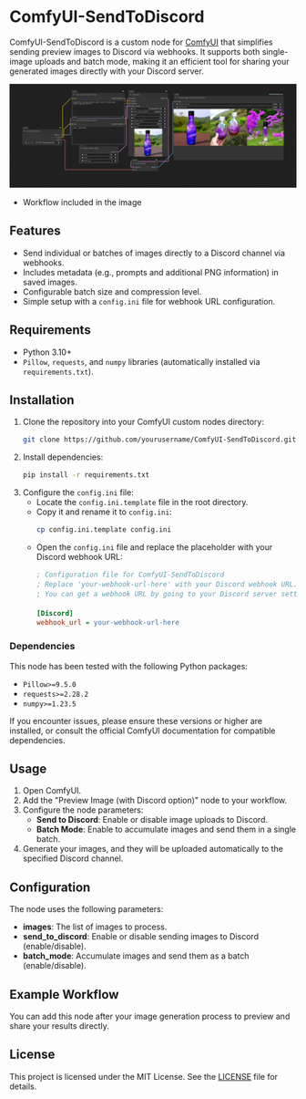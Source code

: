 # ComfyUI-SendToDiscord

ComfyUI-SendToDiscord is a custom node for [ComfyUI](https://github.com/comfyanonymous/ComfyUI) that simplifies sending preview images to Discord via webhooks. It supports both single-image uploads and batch mode, making it an efficient tool for sharing your generated images directly with your Discord server.

![Node Preview](examples/workflow.png "Node Example")
- Workflow included in the image

## Features
- Send individual or batches of images directly to a Discord channel via webhooks.
- Includes metadata (e.g., prompts and additional PNG information) in saved images.
- Configurable batch size and compression level.
- Simple setup with a `config.ini` file for webhook URL configuration.

## Requirements
- Python 3.10+
- `Pillow`, `requests`, and `numpy` libraries (automatically installed via `requirements.txt`).

## Installation

1. Clone the repository into your ComfyUI custom nodes directory:
    ```bash
    git clone https://github.com/yourusername/ComfyUI-SendToDiscord.git
    ```
2. Install dependencies:
    ```bash
    pip install -r requirements.txt
    ```
3. Configure the `config.ini` file:
    - Locate the `config.ini.template` file in the root directory.
    - Copy it and rename it to `config.ini`:
        ```bash
        cp config.ini.template config.ini
        ```
    - Open the `config.ini` file and replace the placeholder with your Discord webhook URL:
        ```ini
        ; Configuration file for ComfyUI-SendToDiscord
        ; Replace 'your-webhook-url-here' with your Discord webhook URL.
        ; You can get a webhook URL by going to your Discord server settings, then Integrations, then Webhooks, then New Webhook.

        [Discord]
        webhook_url = your-webhook-url-here
        ```
### Dependencies
This node has been tested with the following Python packages:

- `Pillow>=9.5.0`
- `requests>=2.28.2`
- `numpy>=1.23.5`

If you encounter issues, please ensure these versions or higher are installed, or consult the official ComfyUI documentation for compatible dependencies.

## Usage

1. Open ComfyUI.
2. Add the "Preview Image (with Discord option)" node to your workflow.
3. Configure the node parameters:
    - **Send to Discord**: Enable or disable image uploads to Discord.
    - **Batch Mode**: Enable to accumulate images and send them in a single batch.
4. Generate your images, and they will be uploaded automatically to the specified Discord channel.

## Configuration

The node uses the following parameters:

- **images**: The list of images to process.
- **send_to_discord**: Enable or disable sending images to Discord (enable/disable).
- **batch_mode**: Accumulate images and send them as a batch (enable/disable).

## Example Workflow

You can add this node after your image generation process to preview and share your results directly.

## License

This project is licensed under the MIT License. See the [LICENSE](LICENSE) file for details.
